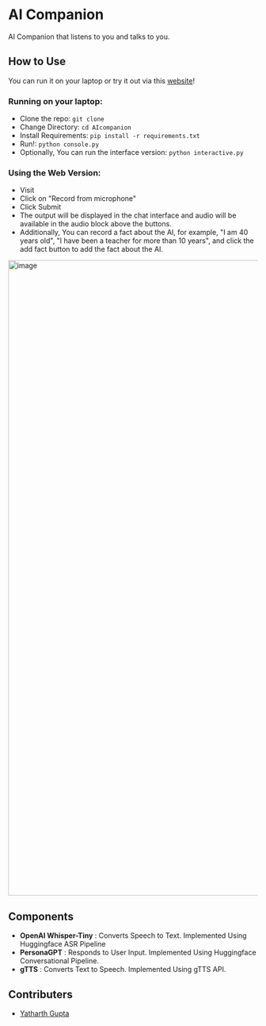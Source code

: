 # AI Companion

AI Companion that listens to you and talks to you.

## How to Use

You can run it on your laptop or try it out via this [website]()!

### Running on your laptop:

- Clone the repo: `git clone `
- Change Directory: `cd AIcompanion`
- Install Requirements: `pip install -r requirements.txt`
- Run!: `python console.py`
- Optionally, You can run the interface version: `python interactive.py`

### Using the Web Version:

- Visit 
- Click on "Record from microphone"
- Click Submit
- The output will be displayed in the chat interface and audio will be available in the audio block above the buttons.
- Additionally, You can record a fact about the AI, for example, "I am 40 years old", "I have been a teacher for more than 10 years", and click the add fact button to add the fact about the AI.

<img width="1280" alt="image" src="https://github.com/CynapticsAI/AICompanion/assets/95569637/268412b5-1d13-43e1-a2be-f0af0cab5c2c">


## Components

* **OpenAI Whisper-Tiny** : Converts Speech to Text. Implemented Using Huggingface ASR Pipeline
* **PersonaGPT** : Responds to User Input. Implemented Using Huggingface Conversational Pipeline.
* **gTTS** : Converts Text to Speech. Implemented Using gTTS API.

## Contributers

* [Yatharth Gupta](https://github.com/Warlord-K)
